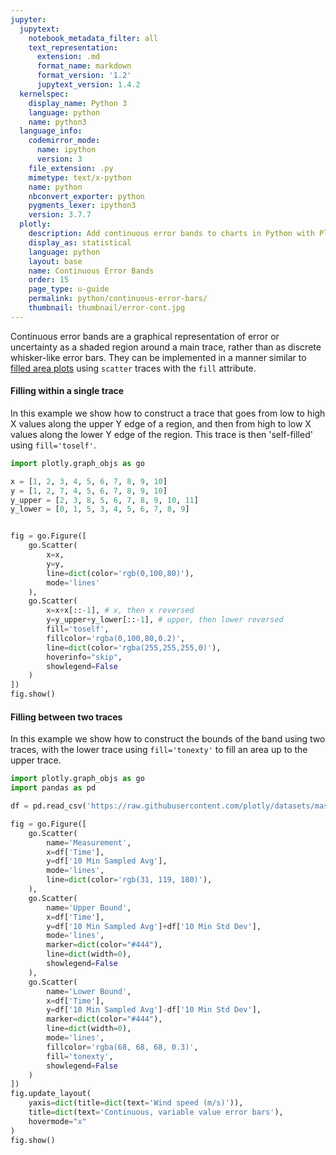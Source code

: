```yaml
---
jupyter:
  jupytext:
    notebook_metadata_filter: all
    text_representation:
      extension: .md
      format_name: markdown
      format_version: '1.2'
      jupytext_version: 1.4.2
  kernelspec:
    display_name: Python 3
    language: python
    name: python3
  language_info:
    codemirror_mode:
      name: ipython
      version: 3
    file_extension: .py
    mimetype: text/x-python
    name: python
    nbconvert_exporter: python
    pygments_lexer: ipython3
    version: 3.7.7
  plotly:
    description: Add continuous error bands to charts in Python with Plotly.
    display_as: statistical
    language: python
    layout: base
    name: Continuous Error Bands
    order: 15
    page_type: u-guide
    permalink: python/continuous-error-bars/
    thumbnail: thumbnail/error-cont.jpg
---
```


Continuous error bands are a graphical representation of error or uncertainty as a shaded region around a main trace, rather than as discrete whisker-like error bars. They can be implemented in a manner similar to [filled area plots](../filled-area-plots/) using `scatter` traces with the `fill` attribute.

#### Filling within a single trace

In this example we show how to construct a trace that goes from low to high X values along the upper Y edge of a region, and then from high to low X values along the lower Y edge of the region. This trace is then 'self-filled' using `fill='toself'`.

```python
import plotly.graph_objs as go

x = [1, 2, 3, 4, 5, 6, 7, 8, 9, 10]
y = [1, 2, 7, 4, 5, 6, 7, 8, 9, 10]
y_upper = [2, 3, 8, 5, 6, 7, 8, 9, 10, 11]
y_lower = [0, 1, 5, 3, 4, 5, 6, 7, 8, 9]


fig = go.Figure([
    go.Scatter(
        x=x,
        y=y,
        line=dict(color='rgb(0,100,80)'),
        mode='lines'
    ),
    go.Scatter(
        x=x+x[::-1], # x, then x reversed
        y=y_upper+y_lower[::-1], # upper, then lower reversed
        fill='toself',
        fillcolor='rgba(0,100,80,0.2)',
        line=dict(color='rgba(255,255,255,0)'),
        hoverinfo="skip",
        showlegend=False
    )
])
fig.show()
```

#### Filling between two traces

In this example we show how to construct the bounds of the band using two traces, with the lower trace using `fill='tonexty'` to fill an area up to the upper trace.

```python
import plotly.graph_objs as go
import pandas as pd

df = pd.read_csv('https://raw.githubusercontent.com/plotly/datasets/master/wind_speed_laurel_nebraska.csv')

fig = go.Figure([
    go.Scatter(
        name='Measurement',
        x=df['Time'],
        y=df['10 Min Sampled Avg'],
        mode='lines',
        line=dict(color='rgb(31, 119, 180)'),
    ),
    go.Scatter(
        name='Upper Bound',
        x=df['Time'],
        y=df['10 Min Sampled Avg']+df['10 Min Std Dev'],
        mode='lines',
        marker=dict(color="#444"),
        line=dict(width=0),
        showlegend=False
    ),
    go.Scatter(
        name='Lower Bound',
        x=df['Time'],
        y=df['10 Min Sampled Avg']-df['10 Min Std Dev'],
        marker=dict(color="#444"),
        line=dict(width=0),
        mode='lines',
        fillcolor='rgba(68, 68, 68, 0.3)',
        fill='tonexty',
        showlegend=False
    )
])
fig.update_layout(
    yaxis=dict(title=dict(text='Wind speed (m/s)')),
    title=dict(text='Continuous, variable value error bars'),
    hovermode="x"
)
fig.show()
```
